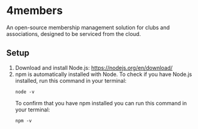 # 4members
An open-source membership management solution for clubs and associations, designed to be serviced
from the cloud.

## Setup
1. Download and install Node.js: https://nodejs.org/en/download/
2. npm is automatically installed with Node. To check if you have Node.js installed, 
    run this command in your terminal:
    ```
    node -v
    ```
    To confirm that you have npm installed you can run this command in your terminal:
    ```
    npm -v
    ```
